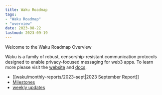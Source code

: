 ```yaml
---
title: Waku Roadmap
tags:
- "Waku Roadmap"
- "overview"
date: 2023-08-22
lastmod: 2023-09-19
---
```


Welcome to the Waku Roadmap Overview

Waku is a family of robust, censorship-resistant communication protocols designed to enable privacy-focused messaging for web3 apps. To learn more please visit the [website](https://waku.org) and [docs](https://docs.waku.org).

- [[waku/monthly-reports/2023-sept|2023 September Report]]
- [Milestones](waku/milestones-overview.md)
- [weekly updates](tags/waku-updates)